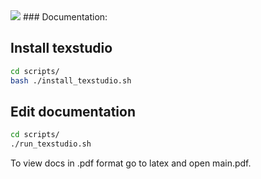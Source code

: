 <img src="https://github.com/ostis-ai/ostis-web-platform/actions/workflows/main.yml/badge.svg?branch=develop">
### Documentation:

## Install texstudio

```sh
cd scripts/
bash ./install_texstudio.sh
```

## Edit documentation

```sh
cd scripts/
./run_texstudio.sh
```

To view docs in .pdf format go to latex and open main.pdf.
